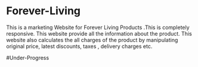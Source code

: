 # Forever-Living
This is a marketing Website for Forever Living Products .This is completely responsive. This website provide all the information about the product. This website also calculates the all charges of the product by manipulating original price, latest discounts, taxes , delivery charges etc.

#Under-Progress
